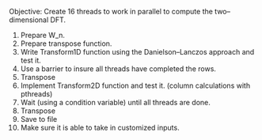 Objective: Create 16 threads to work in parallel to compute the two–dimensional DFT.

1. Prepare W_n.
2. Prepare transpose function.
3. Write Transform1D function using the Danielson–Lanczos approach and test it.
4. Use a barrier to insure all threads have completed the rows.
5. Transpose
6. Implement Transform2D function and test it. (column calculations with pthreads)
7. Wait (using a condition variable) until all threads are done.
8. Transpose
9. Save to file
10. Make sure it is able to take in customized inputs.